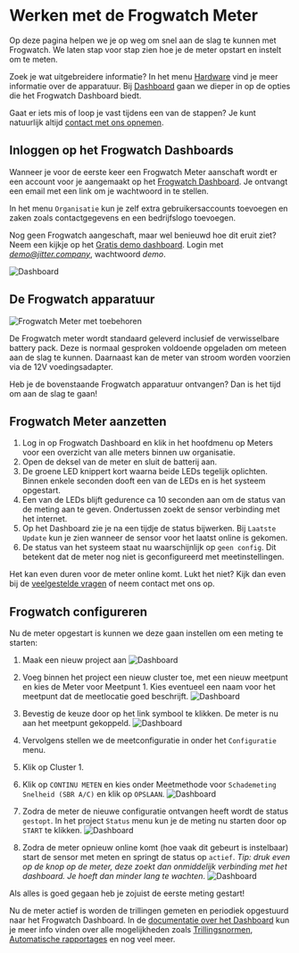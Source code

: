 
# Werken met de Frogwatch Meter

Op deze pagina helpen we je op weg om snel aan de slag te kunnen met Frogwatch. We laten stap voor stap zien hoe je de meter opstart en instelt om te meten.

Zoek je wat uitgebreidere informatie? In het menu [Hardware](../hardware-v2/) vind je meer informatie over de apparatuur. Bij [Dashboard](../dashboard/) gaan we dieper in op de opties die het Frogwatch Dashboard biedt.

 Gaat er iets mis of loop je vast tijdens een van de stappen? Je kunt natuurlijk altijd [contact met ons opnemen](https://www.frog.watch/contact/).

## Inloggen op het Frogwatch Dashboards

Wanneer je voor de eerste keer een Frogwatch Meter aanschaft wordt er een account voor je aangemaakt op het [Frogwatch Dashboard](https://dashboard.frog.watch). Je ontvangt een email met een link om je wachtwoord in te stellen.

In het menu `Organisatie` kun je zelf extra gebruikersaccounts toevoegen en zaken zoals contactgegevens en een bedrijfslogo toevoegen.

Nog geen Frogwatch aangeschaft, maar wel benieuwd hoe dit eruit ziet? Neem een kijkje op het [Gratis demo dashboard](https://demo.frog.watch/). Login met *demo@jitter.company*, wachtwoord *demo*.

![Dashboard](img/dashboard1.png)


## De Frogwatch apparatuur
![Frogwatch Meter met toebehoren](img/frogwatch-apparatuur-v2.png)

De Frogwatch meter wordt standaard geleverd inclusief de verwisselbare battery pack. Deze is normaal gesproken voldoende opgeladen om meteen aan de slag te kunnen. Daarnaast kan de meter van stroom worden voorzien via de 12V voedingsadapter.

Heb je de bovenstaande Frogwatch apparatuur ontvangen? Dan is het tijd om aan de slag te gaan!


## Frogwatch Meter aanzetten

1. Log in op Frogwatch Dashboard en klik in het hoofdmenu op Meters voor een overzicht van alle meters binnen uw organisatie.
2. Open de deksel van de meter en sluit de batterij aan.
3. De groene LED knippert kort waarna beide LEDs tegelijk oplichten. Binnen enkele seconden dooft een van de LEDs en is het systeem opgestart.
4. Een van de LEDs blijft gedurence ca 10 seconden aan om de status van de meting aan te geven. Ondertussen zoekt de sensor verbinding met het internet.
5. Op het Dashboard zie je na een tijdje de status bijwerken. Bij `Laatste Update` kun je zien wanneer de sensor voor het laatst online is gekomen.
6. De status van het systeem staat nu waarschijnlijk op `geen config`. Dit betekent dat de meter nog niet is geconfigureerd met meetinstellingen.

Het kan even duren voor de meter online komt. Lukt het niet? Kijk dan even bij de [veelgestelde vragen](faq/#ik-heb-een-meter-geplaatst-waarom-komt-deze-niet-online-in-het-dashboard) of neem contact met ons op.


## Frogwatch configureren
Nu de meter opgestart is kunnen we deze gaan instellen om een meting te starten:

1. Maak een nieuw project aan
    ![Dashboard](img/nieuwproject.png)

2. Voeg binnen het project een nieuw cluster toe, met een nieuw meetpunt en kies de Meter voor Meetpunt 1. Kies eventueel een naam voor het meetpunt dat de meetlocatie goed beschrijft.
    ![Dashboard](img/cluster.png)

3. Bevestig de keuze door op het link symbool te klikken. De meter is nu aan het meetpunt gekoppeld.
    ![Dashboard](img/sensorlink.png)

4. Vervolgens stellen we de meetconfiguratie in onder het `Configuratie` menu.
5. Klik op Cluster 1.
6. Klik op `CONTINU METEN` en kies onder Meetmethode voor `Schademeting Snelheid (SBR A/C)` en klik op `OPSLAAN`.
    ![Dashboard](img/configuratie.png)

7. Zodra de meter de nieuwe configuratie ontvangen heeft wordt de status `gestopt`. In het project `Status` menu kun je de meting nu starten door op `START` te klikken.
    ![Dashboard](img/statusstop.png)

8. Zodra de meter opnieuw online komt (hoe vaak dit gebeurt is instelbaar) start de sensor met meten en springt de status op `actief`. *Tip: druk even op de knop op de meter, deze zoekt dan onmiddelijk verbinding met het dashboard. Je hoeft dan minder lang te wachten*.
    ![Dashboard](img/statusactief.png)

Als alles is goed gegaan heb je zojuist de eerste meting gestart!

Nu de meter actief is worden de trillingen gemeten en periodiek opgestuurd naar het Frogwatch Dashboard. In de [documentatie over het Dashboard](../dashboard) kun je meer info vinden over alle mogelijkheden zoals [Trillingsnormen](../dashboard/#trillingsnormen), [Automatische rapportages](../dashboard/#rapportage) en nog veel meer.

